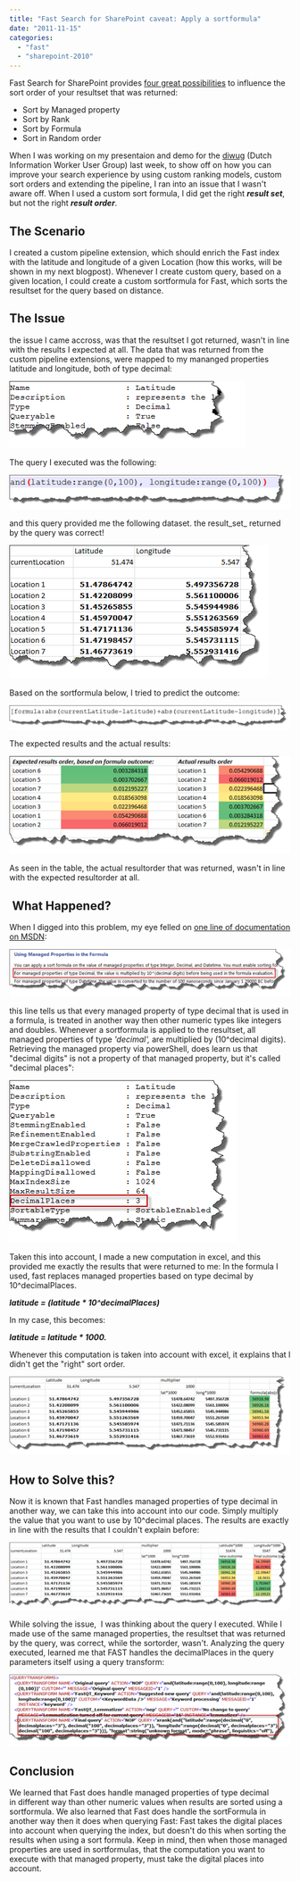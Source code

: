 ```yaml
---
title: "Fast Search for SharePoint caveat: Apply a sortformula"
date: "2011-11-15"
categories: 
  - "fast"
  - "sharepoint-2010"
---
```


Fast Search for SharePoint provides [four great possibilities](http://msdn.microsoft.com/en-us/library/ff394654.aspx "ranking and sorting in Fast Search for SharePoint 2010") to influence the sort order of your resultset that was returned:

- Sort by Managed property
- Sort by Rank
- Sort by Formula
- Sort in Random order

When I was working on my presentaion and demo for the [diwug](http://www.diwug.nl/ "Dutch Information Worker User Group") (Dutch Information Worker User Group) last week, to show off on how you can improve your search experience by using custom ranking models, custom sort orders and extending the pipeline, I ran into an issue that I wasn't aware off. When I used a custom sort formula, I did get the right **_result set_**, but not the right **_result order_**.

## The Scenario

I created a custom pipeline extension, which should enrich the Fast index with the latitude and longitude of a given Location (how this works, will be shown in my next blogpost). Whenever I create custom query, based on a given location, I could create a custom sortformula for Fast, which sorts the resultset for the query based on distance.

## The Issue

the issue I came accross, was that the resultset I got returned, wasn't in line with the results I expected at all. The data that was returned from the custom pipeline extensions, were mapped to my mananged properties latitude and longitude, both of type decimal:

![](images/img_528a637526a2a.png)

The query I executed was the following:

![](images/img_528a637fd49e8.png)

and this query provided me the following dataset. the result_set_ returned by the query was correct!

![](images/img_528a638894cf9.png)

Based on the sortformula below, I tried to predict the outcome:

![](images/img_528a63924cd57.png)

The expected results and the actual results:

![](images/img_528a639b036c9.png)

As seen in the table, the actual resultorder that was returned, wasn't in line with the expected resultorder at all.

##  What Happened?

When I digged into this problem, my eye felled on [one line of documentation on MSDN](http://msdn.microsoft.com/en-us/library/ff394654.aspx "custom ranking and sorting in Fast Search for SharePoint 2010"):

![](images/img_528a63aaa3c32.png)

this line tells us that every managed property of type decimal that is used in a formula, is treated in another way then other numeric types like integers and doubles. Whenever a sortformula is applied to the resultset, all managed properties of type _'decimal',_ are multiplied by (10^decimal digits). Retrieving the managed property via powerShell, does learn us that "decimal digits" is not a property of that managed property, but it's called "decimal places":

![](images/img_528a63b7462cf.png)

Taken this into account, I made a new computation in excel, and this provided me exactly the results that were returned to me: In the formula I used, fast replaces managed properties based on type decimal by 10^decimalPlaces.

**_latitude = (latitude \* 10^decimalPlaces)_**

In my case, this becomes:

_**latitude = latitude \* 1000.**_

Whenever this computation is taken into account with excel, it explains that I didn't get the "right" sort order.

![](images/img_528a63c8dafb3.png)

## How to Solve this?

Now it is known that Fast handles managed properties of type decimal in another way, we can take this into account into our code. Simply multiply the value that you want to use by 10^decimal places. The results are exactly in line with the results that I couldn't explain before:

![](images/img_528a63d37fc4d.png)

While solving the issue,  I was thinking about the query I executed. While I made use of the same managed properties, the resultset that was returned by the query, was correct, while the sortorder, wasn't. Analyzing the query executed, learned me that FAST handles the decimalPlaces in the query parameters itself using a query transform:

![](images/img_528a63dce733f.png)

## Conclusion

We learned that Fast does handle managed properties of type decimal in different way than other numeric values when results are sorted using a sortformula. We also learned that Fast does handle the sortFormula in another way then it does when querying Fast: Fast takes the digital places into account when querying the index, but doesn't do this when sorting the results when using a sort formula. Keep in mind, then when those managed properties are used in sortformulas, that the computation you want to execute with that managed property, must take the digital places into account.

